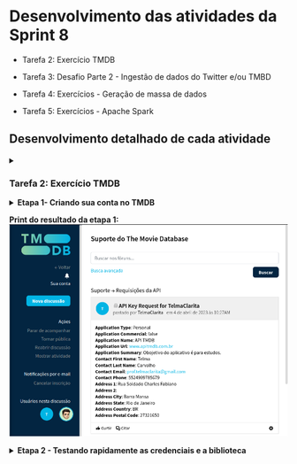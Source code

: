 # Desenvolvimento das atividades da Sprint 8

- Tarefa 2: Exercício TMDB

- Tarefa 3: Desafio Parte 2 - Ingestão de dados do Twitter e/ou TMBD

- Tarefa 4: Exercícios - Geração de massa de dados

- Tarefa 5: Exercícios - Apache Spark

## Desenvolvimento detalhado de cada atividade

<details>
<summary>
<h3>Tarefa 2: Exercício TMDB</h3>
</summary>
Uma API (Application Programming Interface) é um conjunto de regras, protocolos e ferramentas que permitem que diferentes sistemas de software se comuniquem e troquem informações de forma eficiente e padronizada.

Em outras palavras, uma API é uma interface que permite que desenvolvedores de software acessem dados ou funcionalidades de um sistema ou aplicativo sem precisar conhecer todos os detalhes internos do sistema. Deste modo, a API fornece uma maneira de acessar esses recursos de forma programática, geralmente usando requisições HTTP (Hypertext Transfer Protocol) para recuperar e/ou enviar dados.

A API TMDB é uma API RESTful, o que significa que os dados são acessados através de URLs que correspondem a recursos específicos. Os desenvolvedores podem acessar informações de busca, detalhes de filmes e programas de TV, imagens e informações relacionadas a gêneros e classificações.

Para saber mais sobre a API do The Movie Database, visite o site oficial (https://www.themoviedb.org/documentation/api)  e verifique os termos de uso (https://www.themoviedb.org/documentation/api/terms-of-use) .

Para a realização das atividades é de grande **importância** que você faça a leitura da documentação disponível em https://developers.themoviedb.org/3/movies/get-movie-details .

Esta atividade corresponde a um laboratório. Não esperamos que você registre resposta neste espaço. **Contudo, deves adicionar o código-fonte produzido ao seu repositório no Github. Lembre-se de remover suas credenciais de acesso antes de efetuar commit.**
</details>

<details>
<summary>
<b>Etapa 1- Criando sua conta no TMDB</b>
</summary>
Será preciso criar uma conta no porta do TMDB para, após, solicitar as chaves de acesso para uso da API.

Os passos são:

- Acessar o portal pelo link https://www.themoviedb.org/

- Clique no botão Junte-se ao TMDB na barra de navegação no topo da página

- Preencha o formulário de inscrição com as informações solicitadas e clique em Registrar. Utilize seu e-mail pessoal neste passo.

-  Você irá receber um e-mail de confirmação. Siga o processo solicitado

- Faça login em sua nova conta no TMDB e vá para o seu perfil, clicando no ícone de usuário no canto superior direito da página

- Clique na guia  Visão geral, opção Editar Perfil

- Clique no menu API, à esquerda. A seguir, na opção Criar, escolhendo o tipo Developer

- Aceite os termos e preencha o formulário com as informações solicitadas sobre a aplicação.

    - Em Tipo de Uso, informe Pessoal

    - Em URL, você pode informar um endereço fictício.

    - No Resumo, informe que o objetivo é para estudos
</details>

**Print do resultado da etapa 1:**
![Print1](https://github.com/telmacarvalho/programa_de_bolsas_compass/blob/main/Sprint%208/Prints/Print1.png)

<details>
<summary>
<b>Etapa 2 - Testando rapidamente as credenciais e a biblioteca</b>
</summary>
Uma vez que você tenha sua chave de API, você pode fazer solicitações à API usando a seguinte estrutura de URL:

https://api.themoviedb.org/3/{endpoint}?api_key={sua_chave_de_api}&{parâmetros_opcionais}

Onde {endpoint} é o recurso que você deseja acessar (por exemplo, movie/{movie_id} para obter detalhes de um filme específico) e {parâmetros_opcionais} são quaisquer parâmetros adicionais que você deseje incluir na solicitação (por exemplo, language=pt-BR para obter informações em português).

Abaixo exemplo de código Python

```
import requests
import pandas as pd

from IPython.display import display

api_key = "SUA CHAVE"

url = f"https://api.themoviedb.org/3/movie/top_rated?api_key={api_key}&language=pt-BR"

response = requests.get(url)
data = response.json()

filmes = []

for movie in data['results']:
df = {'Titulo': movie['title'],
'Data de lançamento': movie['release_date'],
'Visão geral': movie['overview'],
'Votos': movie['vote_count'],
'Média de votos:': movie['vote_average']}

filmes.append(df)

df = pd.DataFrame(filmes)
display(df)
```

</details>